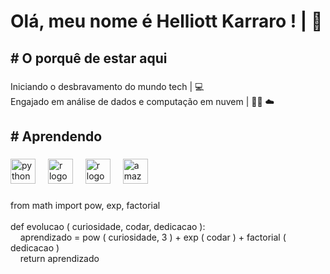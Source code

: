 <h1 align="left">Olá, meu nome é Helliott Karraro ! | 🤙</h1>

###

<h2 align="left"># O porquê de estar aqui</h2>

###

<p align="left">Iniciando o desbravamento do mundo tech | 💻 <br> Engajado em análise de dados e computação em nuvem | 👨‍💻 ☁️ </p>

###

<h2 align="left"># Aprendendo</h2>

###

<div align="left">
  <img src="https://cdn.jsdelivr.net/gh/devicons/devicon/icons/python/python-original.svg" height="40" alt="python logo"  />
  <img width="12" />
  <img src="https://cdn.jsdelivr.net/gh/devicons/devicon/icons/r/r-original.svg" height="40" alt="r logo"  />
  <img width="12" />
  <img src="https://cdn.jsdelivr.net/gh/devicons/devicon/icons/postgresql/postgresql-original.svg" height="40" alt="r logo"  />
  <img width="12" />
  <img src="https://cdn.jsdelivr.net/gh/devicons/devicon/icons/amazonwebservices/amazonwebservices-original.svg" height="40" alt="amazonwebservices logo"  />
</div>

###

<p align="left">from math import pow, exp, factorial<br><br>def evolucao ( curiosidade, codar, dedicacao ):<br>‎ ‎ ‎ ‎ aprendizado = pow ( curiosidade, 3 ) + exp ( codar ) + factorial ( dedicacao )<br>‎ ‎ ‎ ‎ return aprendizado</p>

###
